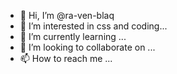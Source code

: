 - 👋 Hi, I’m @ra-ven-blaq
- 👀 I’m interested in css and coding...
- 🌱 I’m currently learning ...
- 💞️ I’m looking to collaborate on ...
- 📫 How to reach me ...

<!---
ra-ven-blaq/ra-ven-blaq is a ✨ special ✨ repository because its `README.md` (this file) appears on your GitHub profile.
You can click the Preview link to take a look at your changes.
--->
